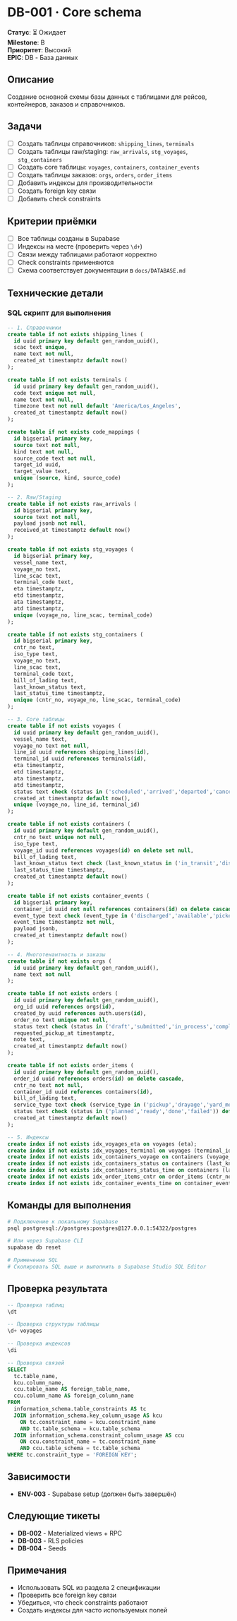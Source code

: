 # DB-001 · Core schema

**Статус**: ⏳ Ожидает  
**Milestone**: B  
**Приоритет**: Высокий  
**EPIC**: DB - База данных

## Описание

Создание основной схемы базы данных с таблицами для рейсов, контейнеров, заказов и справочников.

## Задачи

- [ ] Создать таблицы справочников: `shipping_lines`, `terminals`
- [ ] Создать таблицы raw/staging: `raw_arrivals`, `stg_voyages`, `stg_containers`
- [ ] Создать core таблицы: `voyages`, `containers`, `container_events`
- [ ] Создать таблицы заказов: `orgs`, `orders`, `order_items`
- [ ] Добавить индексы для производительности
- [ ] Создать foreign key связи
- [ ] Добавить check constraints

## Критерии приёмки

- [ ] Все таблицы созданы в Supabase
- [ ] Индексы на месте (проверить через `\d+`)
- [ ] Связи между таблицами работают корректно
- [ ] Check constraints применяются
- [ ] Схема соответствует документации в `docs/DATABASE.md`

## Технические детали

### SQL скрипт для выполнения

```sql
-- 1. Справочники
create table if not exists shipping_lines (
  id uuid primary key default gen_random_uuid(),
  scac text unique,
  name text not null,
  created_at timestamptz default now()
);

create table if not exists terminals (
  id uuid primary key default gen_random_uuid(),
  code text unique not null,
  name text not null,
  timezone text not null default 'America/Los_Angeles',
  created_at timestamptz default now()
);

create table if not exists code_mappings (
  id bigserial primary key,
  source text not null,
  kind text not null,
  source_code text not null,
  target_id uuid,
  target_value text,
  unique (source, kind, source_code)
);

-- 2. Raw/Staging
create table if not exists raw_arrivals (
  id bigserial primary key,
  source text not null,
  payload jsonb not null,
  received_at timestamptz default now()
);

create table if not exists stg_voyages (
  id bigserial primary key,
  vessel_name text,
  voyage_no text,
  line_scac text,
  terminal_code text,
  eta timestamptz,
  etd timestamptz,
  ata timestamptz,
  atd timestamptz,
  unique (voyage_no, line_scac, terminal_code)
);

create table if not exists stg_containers (
  id bigserial primary key,
  cntr_no text,
  iso_type text,
  voyage_no text,
  line_scac text,
  terminal_code text,
  bill_of_lading text,
  last_known_status text,
  last_status_time timestamptz,
  unique (cntr_no, voyage_no, line_scac, terminal_code)
);

-- 3. Core таблицы
create table if not exists voyages (
  id uuid primary key default gen_random_uuid(),
  vessel_name text,
  voyage_no text not null,
  line_id uuid references shipping_lines(id),
  terminal_id uuid references terminals(id),
  eta timestamptz,
  etd timestamptz,
  ata timestamptz,
  atd timestamptz,
  status text check (status in ('scheduled','arrived','departed','canceled')) default 'scheduled',
  created_at timestamptz default now(),
  unique (voyage_no, line_id, terminal_id)
);

create table if not exists containers (
  id uuid primary key default gen_random_uuid(),
  cntr_no text unique not null,
  iso_type text,
  voyage_id uuid references voyages(id) on delete set null,
  bill_of_lading text,
  last_known_status text check (last_known_status in ('in_transit','discharged','available','picked_up','hold')) default 'in_transit',
  last_status_time timestamptz,
  created_at timestamptz default now()
);

create table if not exists container_events (
  id bigserial primary key,
  container_id uuid not null references containers(id) on delete cascade,
  event_type text check (event_type in ('discharged','available','picked_up','hold','release')) not null,
  event_time timestamptz not null,
  payload jsonb,
  created_at timestamptz default now()
);

-- 4. Многотенантность и заказы
create table if not exists orgs (
  id uuid primary key default gen_random_uuid(),
  name text not null
);

create table if not exists orders (
  id uuid primary key default gen_random_uuid(),
  org_id uuid references orgs(id),
  created_by uuid references auth.users(id),
  order_no text unique not null,
  status text check (status in ('draft','submitted','in_process','completed','canceled')) default 'draft',
  requested_pickup_at timestamptz,
  note text,
  created_at timestamptz default now()
);

create table if not exists order_items (
  id uuid primary key default gen_random_uuid(),
  order_id uuid references orders(id) on delete cascade,
  cntr_no text not null,
  container_id uuid references containers(id),
  bill_of_lading text,
  service_type text check (service_type in ('pickup','drayage','yard_move','storage')) default 'pickup',
  status text check (status in ('planned','ready','done','failed')) default 'planned',
  created_at timestamptz default now()
);

-- 5. Индексы
create index if not exists idx_voyages_eta on voyages (eta);
create index if not exists idx_voyages_terminal on voyages (terminal_id);
create index if not exists idx_containers_voyage on containers (voyage_id);
create index if not exists idx_containers_status on containers (last_known_status);
create index if not exists idx_containers_status_time on containers (last_status_time);
create index if not exists idx_order_items_cntr on order_items (cntr_no);
create index if not exists idx_container_events_time on container_events (container_id, event_time desc);
```

## Команды для выполнения

```bash
# Подключение к локальному Supabase
psql postgresql://postgres:postgres@127.0.0.1:54322/postgres

# Или через Supabase CLI
supabase db reset

# Применение SQL
# Скопировать SQL выше и выполнить в Supabase Studio SQL Editor
```

## Проверка результата

```sql
-- Проверка таблиц
\dt

-- Проверка структуры таблицы
\d+ voyages

-- Проверка индексов
\di

-- Проверка связей
SELECT 
  tc.table_name, 
  kcu.column_name, 
  ccu.table_name AS foreign_table_name,
  ccu.column_name AS foreign_column_name 
FROM 
  information_schema.table_constraints AS tc 
  JOIN information_schema.key_column_usage AS kcu
    ON tc.constraint_name = kcu.constraint_name
    AND tc.table_schema = kcu.table_schema
  JOIN information_schema.constraint_column_usage AS ccu
    ON ccu.constraint_name = tc.constraint_name
    AND ccu.table_schema = tc.table_schema
WHERE tc.constraint_type = 'FOREIGN KEY';
```

## Зависимости

- **ENV-003** - Supabase setup (должен быть завершён)

## Следующие тикеты

- **DB-002** - Materialized views + RPC
- **DB-003** - RLS policies
- **DB-004** - Seeds

## Примечания

- Использовать SQL из раздела 2 спецификации
- Проверить все foreign key связи
- Убедиться, что check constraints работают
- Создать индексы для часто используемых полей
